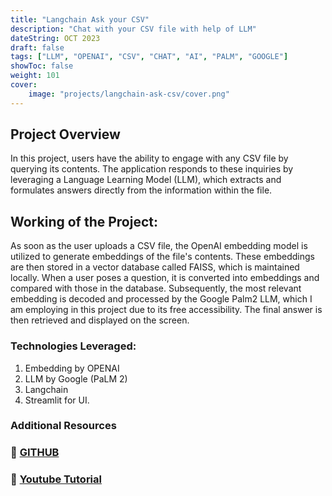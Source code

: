 ```yaml
---
title: "Langchain Ask your CSV"
description: "Chat with your CSV file with help of LLM"
dateString: OCT 2023
draft: false
tags: ["LLM", "OPENAI", "CSV", "CHAT", "AI", "PALM", "GOOGLE"]
showToc: false
weight: 101
cover:
    image: "projects/langchain-ask-csv/cover.png"
--- 
```


## Project Overview

In this project, users have the ability to engage with any CSV file by querying its contents. The application responds to these inquiries by leveraging a Language Learning Model (LLM), which extracts and formulates answers directly from the information within the file.

## Working of the Project:

As soon as the user uploads a CSV file, the OpenAI embedding model is utilized to generate embeddings of the file's contents. These embeddings are then stored in a vector database called FAISS, which is maintained locally. When a user poses a question, it is converted into embeddings and compared with those in the database. Subsequently, the most relevant embedding is decoded and processed by the Google Palm2 LLM, which I am employing in this project due to its free accessibility. The final answer is then retrieved and displayed on the screen.

### Technologies Leveraged: 

1. Embedding by OPENAI
2. LLM by Google (PaLM 2)
3. Langchain
4. Streamlit for UI.

### Additional Resources

### 🔗 <a href="https://github.com/Haseeb-Akhlaq/Langchain-Ask-CSV" target="_blank">GITHUB</a>

### 🔗 <a href="https://www.youtube.com/watch?v=BgxL03PgIcI&t=4s" target="_blank">Youtube Tutorial</a>